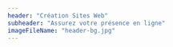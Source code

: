 ```yaml
---
header: "Création Sites Web"
subheader: "Assurez votre présence en ligne"
imageFileName: "header-bg.jpg"
---
```

